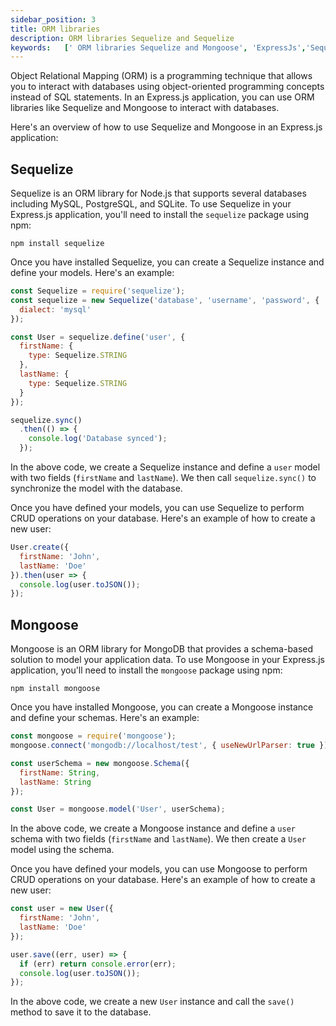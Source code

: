 ```yaml
---
sidebar_position: 3
title: ORM libraries
description: ORM libraries Sequelize and Sequelize
keywords:   [' ORM libraries Sequelize and Mongoose', 'ExpressJs','Sequelize','Sequelize']
---
```




Object Relational Mapping (ORM) is a programming technique that allows you to interact with databases using object-oriented programming concepts instead of SQL statements. In an Express.js application, you can use ORM libraries like Sequelize and Mongoose to interact with databases.

Here's an overview of how to use Sequelize and Mongoose in an Express.js application:

## Sequelize

Sequelize is an ORM library for Node.js that supports several databases including MySQL, PostgreSQL, and SQLite. To use Sequelize in your Express.js application, you'll need to install the `sequelize` package using npm:

```
npm install sequelize
```

Once you have installed Sequelize, you can create a Sequelize instance and define your models. Here's an example:

```javascript
const Sequelize = require('sequelize');
const sequelize = new Sequelize('database', 'username', 'password', {
  dialect: 'mysql'
});

const User = sequelize.define('user', {
  firstName: {
    type: Sequelize.STRING
  },
  lastName: {
    type: Sequelize.STRING
  }
});

sequelize.sync()
  .then(() => {
    console.log('Database synced');
  });
```

In the above code, we create a Sequelize instance and define a `user` model with two fields (`firstName` and `lastName`). We then call `sequelize.sync()` to synchronize the model with the database.

Once you have defined your models, you can use Sequelize to perform CRUD operations on your database. Here's an example of how to create a new user:

```javascript
User.create({
  firstName: 'John',
  lastName: 'Doe'
}).then(user => {
  console.log(user.toJSON());
});
```

## Mongoose

Mongoose is an ORM library for MongoDB that provides a schema-based solution to model your application data. To use Mongoose in your Express.js application, you'll need to install the `mongoose` package using npm:

```
npm install mongoose
```

Once you have installed Mongoose, you can create a Mongoose instance and define your schemas. Here's an example:

```javascript
const mongoose = require('mongoose');
mongoose.connect('mongodb://localhost/test', { useNewUrlParser: true });

const userSchema = new mongoose.Schema({
  firstName: String,
  lastName: String
});

const User = mongoose.model('User', userSchema);
```

In the above code, we create a Mongoose instance and define a `user` schema with two fields (`firstName` and `lastName`). We then create a `User` model using the schema.

Once you have defined your models, you can use Mongoose to perform CRUD operations on your database. Here's an example of how to create a new user:

```javascript
const user = new User({
  firstName: 'John',
  lastName: 'Doe'
});

user.save((err, user) => {
  if (err) return console.error(err);
  console.log(user.toJSON());
});
```

In the above code, we create a new `User` instance and call the `save()` method to save it to the database.